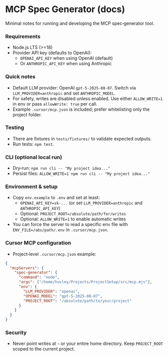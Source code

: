 # MCP Spec Generator (docs)

Minimal notes for running and developing the MCP spec‑generator tool.

### Requirements
- Node.js LTS (>=18)
- Provider API key (defaults to OpenAI):
  - `OPENAI_API_KEY` when using OpenAI (default)
  - Or `ANTHROPIC_API_KEY` when using Anthropic

### Quick notes
- Default LLM provider: OpenAI `gpt-5-2025-08-07`. Switch via `LLM_PROVIDER=anthropic` and set `ANTHROPIC_MODEL`.
- For safety, writes are disabled unless enabled. Use either `ALLOW_WRITE=1` in env or pass `allowWrite: true` per call.
- Example `.cursor/mcp.json` is included; prefer whitelisting only the project folder.

### Testing
- There are fixtures in `tests/fixtures/` to validate expected outputs.
- Run tests: `npm test`.

### CLI (optional local run)
- Dry‑run: `npm run cli -- "My project idea..."`
- Persist files: `ALLOW_WRITE=1 npm run cli -- "My project idea..."`

### Environment & setup
- Copy `env.example` to `.env` and set at least:
  - `OPENAI_API_KEY=sk-...` (or set `LLM_PROVIDER=anthropic` and `ANTHROPIC_API_KEY`)
  - Optional: `PROJECT_ROOT=/absolute/path/for/writes`
  - Optional: `ALLOW_WRITE=1` to enable automatic writes
- You can force the server to read a specific env file with `ENV_FILE=/abs/path/.env` in `.cursor/mcp.json`.

### Cursor MCP configuration
- Project‑level `.cursor/mcp.json` example:

```json
{
  "mcpServers": {
    "spec-generator": {
      "command": "node",
      "args": ["/home/huxley/Projects/ProjectSetup/src/mcp.mjs"],
      "env": {
        "LLM_PROVIDER": "openai",
        "OPENAI_MODEL": "gpt-5-2025-08-07",
        "PROJECT_ROOT": "/absolute/path/to/your/project"
      }
    }
  }
}
```

### Security
- Never point writes at `~` or your entire home directory. Keep `PROJECT_ROOT` scoped to the current project.
